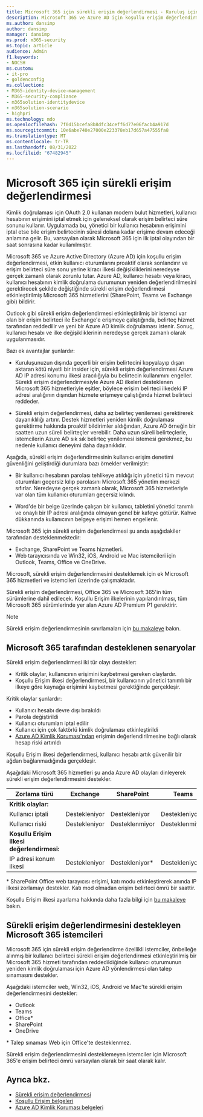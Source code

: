 ```yaml
---
title: Microsoft 365 için sürekli erişim değerlendirmesi - Kuruluş için Microsoft 365
description: Microsoft 365 ve Azure AD için koşullu erişim değerlendirmesinin etkin kullanıcı oturumlarını proaktif olarak nasıl sonlandırdığı ve kiracı ilkesi değişikliklerini neredeyse gerçek zamanlı olarak nasıl zorunlu kıldığı açıklanır.
ms.author: dansimp
author: dansimp
manager: dansimp
ms.prod: m365-security
ms.topic: article
audience: Admin
f1.keywords:
- NOCSH
ms.custom:
- it-pro
- goldenconfig
ms.collection:
- M365-identity-device-management
- M365-security-compliance
- m365solution-identitydevice
- m365solution-scenario
- highpri
ms.technology: mdo
ms.openlocfilehash: 7f0d15bcefa8b8dfc34ceff6d77e06facb4a917d
ms.sourcegitcommit: 10e6abe740e27000e223378eb17d657a47555fa8
ms.translationtype: MT
ms.contentlocale: tr-TR
ms.lasthandoff: 08/31/2022
ms.locfileid: "67482945"
---
```

# <a name="continuous-access-evaluation-for-microsoft-365"></a>Microsoft 365 için sürekli erişim değerlendirmesi

Kimlik doğrulaması için OAuth 2.0 kullanan modern bulut hizmetleri, kullanıcı hesabının erişimini iptal etmek için geleneksel olarak erişim belirteci süre sonunu kullanır. Uygulamada bu, yönetici bir kullanıcı hesabının erişimini iptal etse bile erişim belirtecinin süresi dolana kadar erişime devam edeceği anlamına gelir. Bu, varsayılan olarak Microsoft 365 için ilk iptal olayından bir saat sonrasına kadar kullanılmıştır.

Microsoft 365 ve Azure Active Directory (Azure AD) için koşullu erişim değerlendirmesi, etkin kullanıcı oturumlarını proaktif olarak sonlandırır ve erişim belirteci süre sonu yerine kiracı ilkesi değişikliklerini neredeyse gerçek zamanlı olarak zorunlu tutar. Azure AD, kullanıcı hesabı veya kiracı, kullanıcı hesabının kimlik doğrulama durumunun yeniden değerlendirilmesini gerektirecek şekilde değiştiğinde sürekli erişim değerlendirmesi etkinleştirilmiş Microsoft 365 hizmetlerini (SharePoint, Teams ve Exchange gibi) bildirir.

Outlook gibi sürekli erişim değerlendirmesi etkinleştirilmiş bir istemci var olan bir erişim belirteci ile Exchange'e erişmeye çalıştığında, belirteç hizmet tarafından reddedilir ve yeni bir Azure AD kimlik doğrulaması istenir. Sonuç, kullanıcı hesabı ve ilke değişikliklerinin neredeyse gerçek zamanlı olarak uygulanmasıdır.

Bazı ek avantajlar şunlardır:

- Kuruluşunuzun dışında geçerli bir erişim belirtecini kopyalayıp dışarı aktaran kötü niyetli bir insider için, sürekli erişim değerlendirmesi Azure AD IP adresi konumu ilkesi aracılığıyla bu belirtecin kullanımını engeller. Sürekli erişim değerlendirmesiyle Azure AD ilkeleri desteklenen Microsoft 365 hizmetleriyle eşitler, böylece erişim belirteci ilkedeki IP adresi aralığının dışından hizmete erişmeye çalıştığında hizmet belirteci reddeder.

- Sürekli erişim değerlendirmesi, daha az belirteç yenilemesi gerektirerek dayanıklılığı artırır. Destek hizmetleri yeniden kimlik doğrulaması gerektirme hakkında proaktif bildirimler aldığından, Azure AD örneğin bir saatten uzun süreli belirteçler verebilir. Daha uzun süreli belirteçlerle, istemcilerin Azure AD sık sık belirteç yenilemesi istemesi gerekmez, bu nedenle kullanıcı deneyimi daha dayanıklıdır.

Aşağıda, sürekli erişim değerlendirmesinin kullanıcı erişim denetimi güvenliğini geliştirdiği durumlara bazı örnekler verilmiştir:

- Bir kullanıcı hesabının parolası tehlikeye atıldığı için yönetici tüm mevcut oturumları geçersiz kılıp parolasını Microsoft 365 yönetim merkezi sıfırlar. Neredeyse gerçek zamanlı olarak, Microsoft 365 hizmetleriyle var olan tüm kullanıcı oturumları geçersiz kılındı.

- Word'de bir belge üzerinde çalışan bir kullanıcı, tabletini yönetici tanımlı ve onaylı bir IP adresi aralığında olmayan genel bir kafeye götürür. Kahve dükkanında kullanıcının belgeye erişimi hemen engellenir.

Microsoft 365 için sürekli erişim değerlendirmesi şu anda aşağıdakiler tarafından desteklenmektedir:

- Exchange, SharePoint ve Teams hizmetleri.
- Web tarayıcısında ve Win32, iOS, Android ve Mac istemcileri için Outlook, Teams, Office ve OneDrive.

Microsoft, sürekli erişim değerlendirmesini desteklemek için ek Microsoft 365 hizmetleri ve istemcileri üzerinde çalışmaktadır.

Sürekli erişim değerlendirmesi, Office 365 ve Microsoft 365'in tüm sürümlerine dahil edilecek. Koşullu Erişim ilkelerinin yapılandırılması, tüm Microsoft 365 sürümlerinde yer alan Azure AD Premium P1 gerektirir.

> [!NOTE]
> Sürekli erişim değerlendirmesinin sınırlamaları için [bu makaleye](/azure/active-directory/conditional-access/concept-continuous-access-evaluation#limitations) bakın.

## <a name="scenarios-supported-by-microsoft-365"></a>Microsoft 365 tarafından desteklenen senaryolar

Sürekli erişim değerlendirmesi iki tür olayı destekler:

- Kritik olaylar, kullanıcının erişimini kaybetmesi gereken olaylardır.
- Koşullu Erişim ilkesi değerlendirmesi, bir kullanıcının yönetici tanımlı bir ilkeye göre kaynağa erişimini kaybetmesi gerektiğinde gerçekleşir.

Kritik olaylar şunlardır:

- Kullanıcı hesabı devre dışı bırakıldı
- Parola değiştirildi
- Kullanıcı oturumları iptal edilir
- Kullanıcı için çok faktörlü kimlik doğrulaması etkinleştirildi
- [Azure AD Kimlik Koruması'ndan](/azure/active-directory/identity-protection/overview-identity-protection) erişimin değerlendirilmesine bağlı olarak hesap riski artırıldı

Koşullu Erişim ilkesi değerlendirmesi, kullanıcı hesabı artık güvenilir bir ağdan bağlanmadığında gerçekleşir.

Aşağıdaki Microsoft 365 hizmetleri şu anda Azure AD olayları dinleyerek sürekli erişim değerlendirmesini destekler.

|Zorlama türü|Exchange|SharePoint|Teams|
|---|---|---|---|
|**Kritik olaylar:**||||
|Kullanıcı iptali|Destekleniyor|Destekleniyor|Destekleniyor|
|Kullanıcı riski|Destekleniyor|Desteklenmiyor|Desteklenmiyor|
|**Koşullu Erişim ilkesi değerlendirmesi:**||||
|IP adresi konum ilkesi|Destekleniyor|Destekleniyor\*|Destekleniyor|

\* SharePoint Office web tarayıcısı erişimi, katı modu etkinleştirerek anında IP ilkesi zorlamayı destekler. Katı mod olmadan erişim belirteci ömrü bir saattir.

Koşullu Erişim ilkesi ayarlama hakkında daha fazla bilgi için [bu makaleye](/azure/active-directory/conditional-access/overview) bakın.

## <a name="microsoft-365-clients-supporting-continuous-access-evaluation"></a>Sürekli erişim değerlendirmesini destekleyen Microsoft 365 istemcileri

Microsoft 365 için sürekli erişim değerlendirme özellikli istemciler, önbelleğe alınmış bir kullanıcı belirteci sürekli erişim değerlendirmesi etkinleştirilmiş bir Microsoft 365 hizmeti tarafından reddedildiğinde kullanıcı oturumunun yeniden kimlik doğrulaması için Azure AD yönlendirmesi olan talep sınamasını destekler.

Aşağıdaki istemciler web, Win32, iOS, Android ve Mac'te sürekli erişim değerlendirmesini destekler:

- Outlook
- Teams
- Office\*
- SharePoint
- OneDrive

\* Talep sınaması Web için Office'te desteklenmez.

Sürekli erişim değerlendirmesini desteklemeyen istemciler için Microsoft 365'e erişim belirteci ömrü varsayılan olarak bir saat olarak kalır.

## <a name="see-also"></a>Ayrıca bkz.

- [Sürekli erişim değerlendirmesi](/azure/active-directory/conditional-access/concept-continuous-access-evaluation)
- [Koşullu Erişim belgeleri](/azure/active-directory/conditional-access/overview)
- [Azure AD Kimlik Koruması belgeleri](/azure/active-directory/identity-protection/overview-identity-protection)
